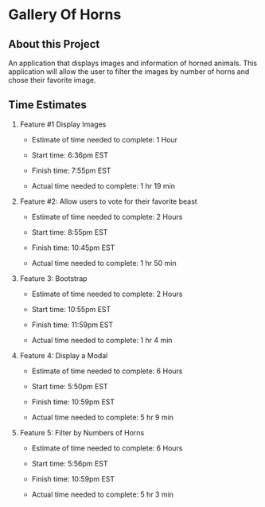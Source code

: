 # Gallery Of Horns

## About this Project

An application that displays images and information of horned animals. This application will allow the user to filter the images by number of horns and chose their favorite image.

## Time Estimates

1. Feature #1 Display Images

    - Estimate of time needed to complete: 1 Hour

    - Start time: 6:36pm EST

    - Finish time: 7:55pm EST

    - Actual time needed to complete: 1 hr 19 min
2. Feature #2: Allow users to vote for their favorite beast

    - Estimate of time needed to complete: 2 Hours

    - Start time: 8:55pm EST

    - Finish time: 10:45pm EST

    - Actual time needed to complete: 1 hr 50 min
3. Feature 3: Bootstrap

    - Estimate of time needed to complete: 2 Hours

    - Start time: 10:55pm EST

    - Finish time: 11:59pm EST

    - Actual time needed to complete: 1 hr 4 min
4. Feature 4: Display a Modal

    - Estimate of time needed to complete: 6 Hours

    - Start time: 5:50pm EST

    - Finish time: 10:59pm EST

    - Actual time needed to complete: 5 hr 9 min
5. Feature 5: Filter by Numbers of Horns

    - Estimate of time needed to complete: 6 Hours

    - Start time: 5:56pm EST

    - Finish time: 10:59pm EST

    - Actual time needed to complete: 5 hr 3 min
